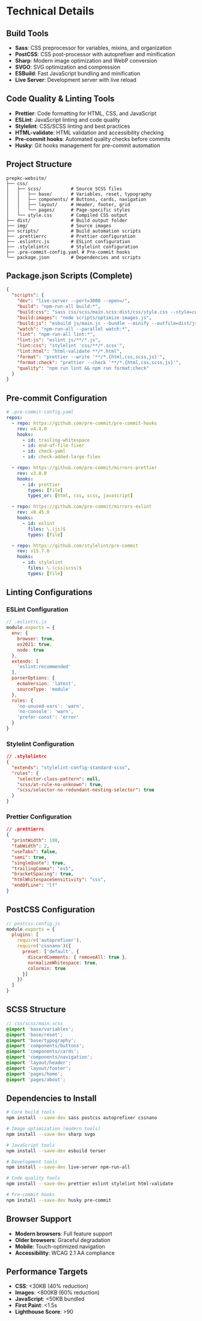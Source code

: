 # Technical Details

## Build Tools
- **Sass**: CSS preprocessor for variables, mixins, and organization
- **PostCSS**: CSS post-processor with autoprefixer and minification
- **Sharp**: Modern image optimization and WebP conversion
- **SVGO**: SVG optimization and compression
- **ESBuild**: Fast JavaScript bundling and minification
- **Live Server**: Development server with live reload

## Code Quality & Linting Tools
- **Prettier**: Code formatting for HTML, CSS, and JavaScript
- **ESLint**: JavaScript linting and code quality
- **Stylelint**: CSS/SCSS linting and best practices
- **HTML-validate**: HTML validation and accessibility checking
- **Pre-commit hooks**: Automated quality checks before commits
- **Husky**: Git hooks management for pre-commit automation

## Project Structure
```
prepkc-website/
├── css/
│   ├── scss/           # Source SCSS files
│   │   ├── base/       # Variables, reset, typography
│   │   ├── components/ # Buttons, cards, navigation
│   │   ├── layout/     # Header, footer, grid
│   │   └── pages/      # Page-specific styles
│   └── style.css       # Compiled CSS output
├── dist/               # Build output folder
├── img/                # Source images
├── scripts/            # Build automation scripts
├── .prettierrc         # Prettier configuration
├── .eslintrc.js        # ESLint configuration
├── .stylelintrc        # Stylelint configuration
├── .pre-commit-config.yaml # Pre-commit hooks
└── package.json        # Dependencies and scripts
```

## Package.json Scripts (Complete)
```json
{
  "scripts": {
    "dev": "live-server --port=3000 --open=/",
    "build": "npm-run-all build:*",
    "build:css": "sass css/scss/main.scss:dist/css/style.css --style=compressed",
    "build:images": "node scripts/optimize-images.js",
    "build:js": "esbuild js/main.js --bundle --minify --outfile=dist/js/main.js",
    "watch": "npm-run-all --parallel watch:*",
    "lint": "npm-run-all lint:*",
    "lint:js": "eslint js/**/*.js",
    "lint:css": "stylelint 'css/**/*.scss'",
    "lint:html": "html-validate **/*.html",
    "format": "prettier --write '**/*.{html,css,scss,js}'",
    "format:check": "prettier --check '**/*.{html,css,scss,js}'",
    "quality": "npm run lint && npm run format:check"
  }
}
```

## Pre-commit Configuration
```yaml
# .pre-commit-config.yaml
repos:
  - repo: https://github.com/pre-commit/pre-commit-hooks
    rev: v4.4.0
    hooks:
      - id: trailing-whitespace
      - id: end-of-file-fixer
      - id: check-yaml
      - id: check-added-large-files

  - repo: https://github.com/pre-commit/mirrors-prettier
    rev: v3.0.0
    hooks:
      - id: prettier
        types: [file]
        types_or: [html, css, scss, javascript]

  - repo: https://github.com/pre-commit/mirrors-eslint
    rev: v8.45.0
    hooks:
      - id: eslint
        files: \.(js)$
        types: [file]

  - repo: https://github.com/stylelint/pre-commit
    rev: v15.7.0
    hooks:
      - id: stylelint
        files: \.(css|scss)$
        types: [file]
```

## Linting Configurations

### ESLint Configuration
```javascript
// .eslintrc.js
module.exports = {
  env: {
    browser: true,
    es2021: true,
    node: true
  },
  extends: [
    'eslint:recommended'
  ],
  parserOptions: {
    ecmaVersion: 'latest',
    sourceType: 'module'
  },
  rules: {
    'no-unused-vars': 'warn',
    'no-console': 'warn',
    'prefer-const': 'error'
  }
}
```

### Stylelint Configuration
```json
// .stylelintrc
{
  "extends": "stylelint-config-standard-scss",
  "rules": {
    "selector-class-pattern": null,
    "scss/at-rule-no-unknown": true,
    "scss/selector-no-redundant-nesting-selector": true
  }
}
```

### Prettier Configuration
```json
// .prettierrc
{
  "printWidth": 100,
  "tabWidth": 2,
  "useTabs": false,
  "semi": true,
  "singleQuote": true,
  "trailingComma": "es5",
  "bracketSpacing": true,
  "htmlWhitespaceSensitivity": "css",
  "endOfLine": "lf"
}
```

## PostCSS Configuration
```javascript
// postcss.config.js
module.exports = {
  plugins: [
    require('autoprefixer'),
    require('cssnano')({
      preset: ['default', {
        discardComments: { removeAll: true },
        normalizeWhitespace: true,
        colormin: true
      }]
    })
  ]
}
```

## SCSS Structure
```scss
// css/scss/main.scss
@import 'base/variables';
@import 'base/reset';
@import 'base/typography';
@import 'components/buttons';
@import 'components/cards';
@import 'components/navigation';
@import 'layout/header';
@import 'layout/footer';
@import 'pages/home';
@import 'pages/about';
```

## Dependencies to Install
```bash
# Core build tools
npm install --save-dev sass postcss autoprefixer cssnano

# Image optimization (modern tools)
npm install --save-dev sharp svgo

# JavaScript tools
npm install --save-dev esbuild terser

# Development tools
npm install --save-dev live-server npm-run-all

# Code quality tools
npm install --save-dev prettier eslint stylelint html-validate

# Pre-commit hooks
npm install --save-dev husky pre-commit
```

## Browser Support
- **Modern browsers**: Full feature support
- **Older browsers**: Graceful degradation
- **Mobile**: Touch-optimized navigation
- **Accessibility**: WCAG 2.1 AA compliance

## Performance Targets
- **CSS**: <30KB (40% reduction)
- **Images**: <800KB (60% reduction)
- **JavaScript**: <50KB bundled
- **First Paint**: <1.5s
- **Lighthouse Score**: >90
